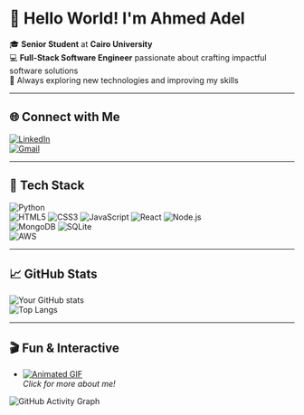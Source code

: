 # 👋 Hello World! I'm Ahmed Adel

🎓 **Senior Student** at **Cairo University**  
💻 **Full-Stack Software Engineer** passionate about crafting impactful software solutions  
🌟 Always exploring new technologies and improving my skills  

---

## 🌐 Connect with Me
[![LinkedIn](https://img.shields.io/badge/LinkedIn-0A66C2?style=for-the-badge&logo=linkedin&logoColor=white)](https://www.linkedin.com/in/ahmed-adel-elshaer-528978231/)  
[![Gmail](https://img.shields.io/badge/Gmail-D14836?style=for-the-badge&logo=gmail&logoColor=white)](mailto:ahmedelshaer989@gmail.com)  

---

## 🚀 Tech Stack
![Python](https://img.shields.io/badge/Python-3776AB?style=for-the-badge&logo=python&logoColor=white)  
![HTML5](https://img.shields.io/badge/HTML5-E34F26?style=for-the-badge&logo=html5&logoColor=white)
![CSS3](https://img.shields.io/badge/CSS3-1572B6?style=for-the-badge&logo=css3&logoColor=white)
![JavaScript](https://img.shields.io/badge/JavaScript-F7DF1E?style=for-the-badge&logo=javascript&logoColor=black)
![React](https://img.shields.io/badge/React-20232A?style=for-the-badge&logo=react&logoColor=61DAFB)
![Node.js](https://img.shields.io/badge/Node.js-339933?style=for-the-badge&logo=node.js&logoColor=white)  
![MongoDB](https://img.shields.io/badge/MongoDB-47A248?style=for-the-badge&logo=mongodb&logoColor=white)
![SQLite](https://img.shields.io/badge/SQLite-003B57?style=for-the-badge&logo=sqlite&logoColor=white)  
![AWS](https://img.shields.io/badge/AWS-FF9900?style=for-the-badge&logo=amazon-aws&logoColor=white)

---

## 📈 GitHub Stats
![Your GitHub stats](https://github-readme-stats.vercel.app/api?username=yourusername&show_icons=true&theme=radical)  
![Top Langs](https://github-readme-stats.vercel.app/api/top-langs/?username=yourusername&layout=compact&theme=radical)

---

## 🎬 Fun & Interactive
- [![Animated GIF](https://media.giphy.com/media/26AHONQ79FdWZhAI0/giphy.gif)](https://your-portfolio-link.com)  
  _Click for more about me!_

![GitHub Activity Graph](https://github-readme-activity-graph.cyclic.app/graph?username=yourusername&theme=github-dark)
